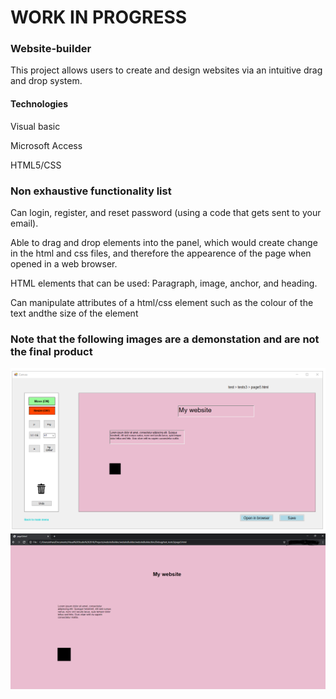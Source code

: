# WORK IN PROGRESS

### Website-builder



This project allows users to create and design websites via an intuitive drag and drop system.

#### Technologies
Visual basic 

Microsoft Access

HTML5/CSS


### Non exhaustive functionality list

Can login, register, and reset password (using a code that gets sent to your email).

Able to drag and drop elements into the panel, which would create change in the html and css files, and therefore the appearence of the page when opened
in a web browser.

HTML elements that can be used: Paragraph, image, anchor, and heading.

Can manipulate attributes of a html/css element such as the colour of the text andthe size of the element  

### Note that the following images are a demonstation and are not the final product

<img src="githubImages/webBuilderDemoCanvas.PNG">

<img src="githubImages/webBuilderDemoPage.PNG">
